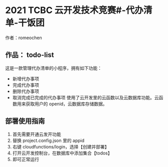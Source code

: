 # 2021 TCBC 云开发技术竞赛#-代办清单-干饭团

作者：romeochen

## 作品： todo-list
这是一款管理代办清单的小程序，拥有如下功能：
- 新增代办事项
- 完成代办事项
- 删除代办事项
- 取消完成已完成的代办事项
使用了云开发里的云函数以及云数据库功能。云函数用来获取用户的 openid，云数据库存储数据。

## 部署使用指南
1. 首先需要开通云发开功能
2. 替换 project.config.json 里的 appid
3. 右键 cloudfunctions/login，选择【创建并部署】
4. 打开云开发控制台，在数据库中添加集合【todos】
5. 即可正常运行